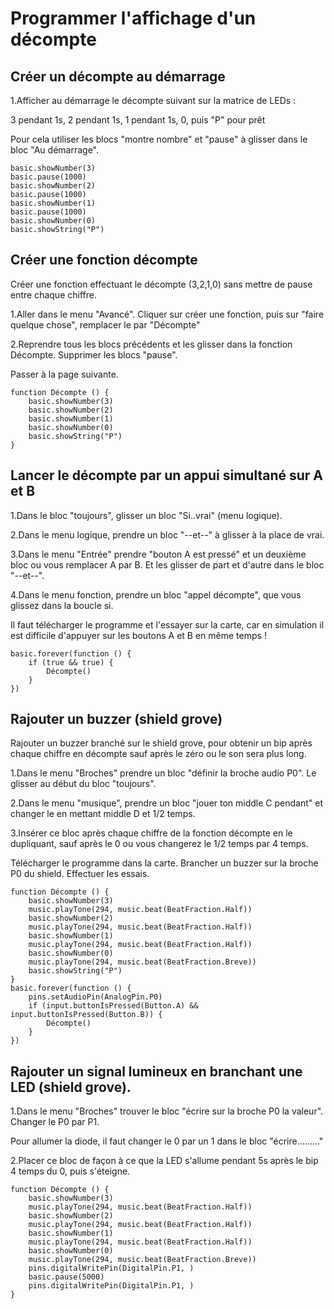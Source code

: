# Programmer l'affichage d'un décompte 


## Créer un décompte au démarrage

1.Afficher au démarrage le décompte suivant sur la matrice de LEDs :

3 pendant 1s,
2 pendant 1s,
1 pendant 1s,
0,
puis "P" pour prêt

Pour cela utiliser les blocs "montre nombre" et "pause" à glisser dans le
bloc "Au démarrage".


```blocks
basic.showNumber(3)
basic.pause(1000)
basic.showNumber(2)
basic.pause(1000)
basic.showNumber(1)
basic.pause(1000)
basic.showNumber(0)
basic.showString("P")
```


## Créer une fonction décompte

Créer une fonction effectuant le décompte (3,2,1,0) sans mettre de pause
entre chaque chiffre.

1.Aller dans le menu "Avancé". Cliquer sur créer une fonction,
puis sur "faire quelque chose", remplacer le par "Décompte"

2.Reprendre tous les blocs précédents et les glisser dans
la fonction Décompte. Supprimer les blocs "pause".

Passer à la page suivante.

```blocks
function Décompte () {
    basic.showNumber(3)
    basic.showNumber(2)
    basic.showNumber(1)
    basic.showNumber(0)
    basic.showString("P")
}
```



## Lancer le décompte par un appui simultané sur A et B

1.Dans le bloc "toujours", glisser un bloc "Si..vrai" (menu logique).

2.Dans le menu logique, prendre un bloc "--et--" à glisser à 
la place de vrai.

3.Dans le menu "Entrée" prendre "bouton A est pressé" et un deuxième bloc
ou vous remplacer A par B. Et les glisser de part et d'autre dans le 
bloc "--et--".


4.Dans le menu fonction, prendre un bloc "appel décompte",
que vous glissez dans la boucle si.

Il faut télécharger le programme et l'essayer sur la carte,
car en simulation il est difficile d'appuyer sur les boutons
A et B en même temps !


```blocks
basic.forever(function () {
    if (true && true) {
        Décompte()
    }
})
```
## Rajouter un buzzer (shield grove)

Rajouter un buzzer branché sur le shield grove, pour
obtenir un bip après chaque chiffre en décompte sauf après
le zéro ou le son sera plus long.

1.Dans le menu "Broches" prendre un bloc "définir la broche audio P0".
Le glisser au début du bloc "toujours".

2.Dans le menu "musique", prendre un bloc "jouer ton middle C pendant"
et changer le en mettant middle D et 1/2 temps.

3.Insérer ce bloc après chaque chiffre de la fonction décompte en le
dupliquant, sauf après le 0 ou vous changerez le 1/2 temps par 4 temps.


Télécharger le programme dans la carte. Brancher un buzzer 
sur la broche P0 du shield.
Effectuer les essais.

```blocks
function Décompte () {
    basic.showNumber(3)
    music.playTone(294, music.beat(BeatFraction.Half))
    basic.showNumber(2)
    music.playTone(294, music.beat(BeatFraction.Half))
    basic.showNumber(1)
    music.playTone(294, music.beat(BeatFraction.Half))
    basic.showNumber(0)
    music.playTone(294, music.beat(BeatFraction.Breve))
    basic.showString("P")
}
basic.forever(function () {
    pins.setAudioPin(AnalogPin.P0)
    if (input.buttonIsPressed(Button.A) && input.buttonIsPressed(Button.B)) {
        Décompte()
    }
})
```

## Rajouter un signal lumineux en branchant une LED (shield grove).

1.Dans le menu "Broches" trouver le bloc "écrire sur la broche P0 la valeur".
Changer le P0 par P1.

Pour allumer la diode, il faut changer le 0 par un 1
dans le bloc "écrire........."

2.Placer ce bloc de façon à ce que la LED s'allume pendant 5s après
le bip 4 temps du 0, puis s'éteigne.

```blocks
function Décompte () {
    basic.showNumber(3)
    music.playTone(294, music.beat(BeatFraction.Half))
    basic.showNumber(2)
    music.playTone(294, music.beat(BeatFraction.Half))
    basic.showNumber(1)
    music.playTone(294, music.beat(BeatFraction.Half))
    basic.showNumber(0)
    music.playTone(294, music.beat(BeatFraction.Breve))
    pins.digitalWritePin(DigitalPin.P1, )
    basic.pause(5000)
    pins.digitalWritePin(DigitalPin.P1, )
}
```

